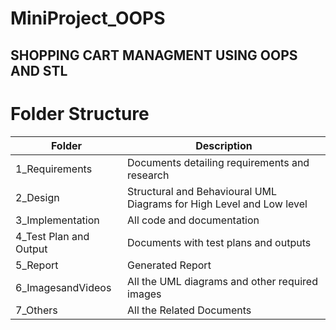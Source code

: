 # MiniProject_OOPS

## SHOPPING CART MANAGMENT USING OOPS AND STL

# Folder Structure

| Folder  |	Description|
|---------|------------|
|1_Requirements |	Documents detailing requirements and research|
|2_Design	|Structural and Behavioural UML Diagrams for High Level and Low level|
|3_Implementation |	All code and documentation|
|4_Test Plan and Output	|Documents with test plans and outputs|
|5_Report| 	Generated Report|
|6_ImagesandVideos |	All the UML diagrams and other required images|
|7_Others	|All the Related Documents|